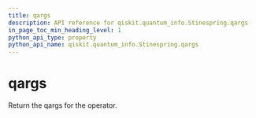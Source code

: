 ```yaml
---
title: qargs
description: API reference for qiskit.quantum_info.Stinespring.qargs
in_page_toc_min_heading_level: 1
python_api_type: property
python_api_name: qiskit.quantum_info.Stinespring.qargs
---
```


# qargs

Return the qargs for the operator.

